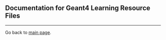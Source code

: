 ## Documentation for Geant4 Learning Resource Files

---
Go back to [main page](https://araujoarthur.github.io/geant4-learning-resources/).
